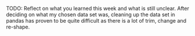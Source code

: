 TODO: Reflect on what you learned this week and what is still unclear.
After deciding on what my chosen data set was, cleaning up the data set in pandas has proven to be quite difficult as there is a lot of trim, change and re-shape.
